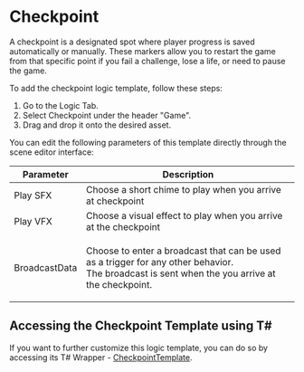 # Checkpoint

A checkpoint is a designated spot where player progress is saved automatically or manually. These markers allow you to restart the game from that specific point if you fail a challenge, lose a life, or need to pause the game.

To add the checkpoint logic template, follow these steps:

1. Go to the Logic Tab.
2. Select Checkpoint under the header "Game".
3. Drag and drop it onto the desired asset.

You can edit the following parameters of this template directly through the scene editor interface:

| Parameter     | Description                                                                                                                                               |
| ------------- | --------------------------------------------------------------------------------------------------------------------------------------------------------- |
| Play SFX      | Choose a short chime to play when you arrive at checkpoint                                                                                                |
| Play VFX      | Choose a visual effect to play when you arrive at the checkpoint                                                                                          |
| BroadcastData | <p>Choose to enter a broadcast that can be used as a trigger for any other behavior. <br>The broadcast is sent when the you arrive at the checkpoint.</p> |

## Accessing the Checkpoint Template using T\#

If you want to further customize this logic template, you can do so by accessing its T# Wrapper - [CheckpointTemplate](../../coding-using-t/t-logic-template-wrappers.md#checkpointtemplate).&#x20;
